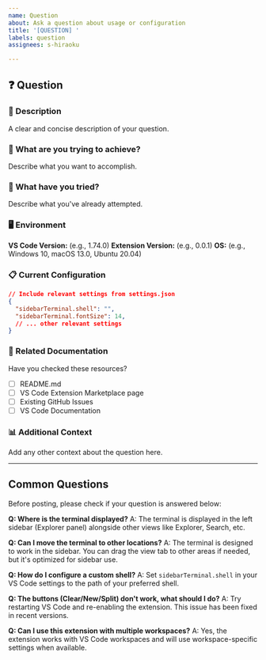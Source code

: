 ```yaml
---
name: Question
about: Ask a question about usage or configuration
title: '[QUESTION] '
labels: question
assignees: s-hiraoku

---
```


## ❓ Question

### 📝 Description
A clear and concise description of your question.

### 🎯 What are you trying to achieve?
Describe what you want to accomplish.

### 🔄 What have you tried?
Describe what you've already attempted.

### 🖥️ Environment
**VS Code Version:** (e.g., 1.74.0)
**Extension Version:** (e.g., 0.0.1)
**OS:** (e.g., Windows 10, macOS 13.0, Ubuntu 20.04)

### 📋 Current Configuration
```json
// Include relevant settings from settings.json
{
  "sidebarTerminal.shell": "",
  "sidebarTerminal.fontSize": 14,
  // ... other relevant settings
}
```

### 🔗 Related Documentation
Have you checked these resources?
- [ ] README.md
- [ ] VS Code Extension Marketplace page
- [ ] Existing GitHub Issues
- [ ] VS Code Documentation

### 📊 Additional Context
Add any other context about the question here.

---

## Common Questions

Before posting, please check if your question is answered below:

**Q: Where is the terminal displayed?**
A: The terminal is displayed in the left sidebar (Explorer panel) alongside other views like Explorer, Search, etc.

**Q: Can I move the terminal to other locations?**
A: The terminal is designed to work in the sidebar. You can drag the view tab to other areas if needed, but it's optimized for sidebar use.

**Q: How do I configure a custom shell?**
A: Set `sidebarTerminal.shell` in your VS Code settings to the path of your preferred shell.

**Q: The buttons (Clear/New/Split) don't work, what should I do?**
A: Try restarting VS Code and re-enabling the extension. This issue has been fixed in recent versions.

**Q: Can I use this extension with multiple workspaces?**
A: Yes, the extension works with VS Code workspaces and will use workspace-specific settings when available.